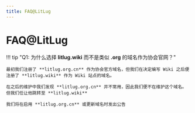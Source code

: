 ```yaml
---
title: FAQ@LitLug
---
```


# FAQ@LitLug

!!! tip "Q1: 为什么选择 **litlug.wiki** 而不是类似 **.org** 的域名作为协会官网？"

    最初我们注册了 **litlug.org.cn** 作为协会官方域名，但我们在决定编写 Wiki 之后便注册了 **litlug.wiki** 作为 Wiki 站点的域名。

    在之后的维护中我们发现 **litlug.org.cn** 并不常用，因此我们便不在维护这个域名。但我们任让他跳转至 **litlug.wiki**

    我们将在启用 **litlug.org.cn** 或更新域名时发出公告
